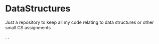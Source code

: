 # DataStructures
Just a repository to keep all my code relating to data structures or other small CS assignments

.
.
